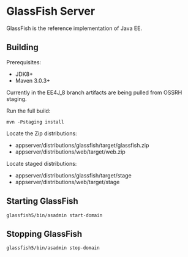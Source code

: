GlassFish Server
=================

GlassFish is the reference implementation of Java EE.

Building
--------

Prerequisites:

* JDK8+
* Maven 3.0.3+

Currently in the EE4J_8 branch artifacts are being pulled from OSSRH staging.

Run the full build:

`mvn -Pstaging install`

Locate the Zip distributions:
- appserver/distributions/glassfish/target/glassfish.zip
- appserver/distributions/web/target/web.zip

Locate staged distributions:
- appserver/distributions/glassfish/target/stage
- appserver/distributions/web/target/stage

Starting GlassFish
------------------

`glassfish5/bin/asadmin start-domain`

Stopping GlassFish
------------------

`glassfish5/bin/asadmin stop-domain`
